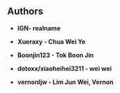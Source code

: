 ## Authors

* **IGN- realname**
* **Xueraxy - Chua Wei Ye**

* **Boonjin123 - Tok Boon Jin**

* **dotoxx/xiaoheihei3211 - wei wei**

* **vernonljw - Lim Jun Wei, Vernon**